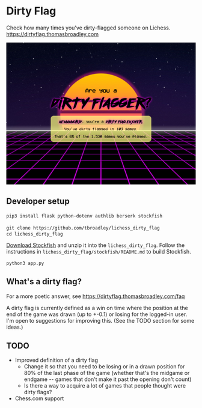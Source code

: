 # Dirty Flag

Check how many times you've dirty-flagged someone on Lichess. https://dirtyflag.thomasbroadley.com

![A screenshot of the Dirty Flag website](screenshot.png)

## Developer setup

```shell
pip3 install flask python-dotenv authlib berserk stockfish

git clone https://github.com/tbroadley/lichess_dirty_flag
cd lichess_dirty_flag
```

[Download Stockfish](https://stockfishchess.org/download/) and unzip it into the `lichess_dirty_flag`. Follow the instructions in `lichess_dirty_flag/stockfish/README.md` to build Stockfish.

```shell
python3 app.py
```

## What's a dirty flag?

For a more poetic answer, see https://dirtyflag.thomasbroadley.com/faq

A dirty flag is currently defined as a win on time where the position at the end of the game was drawn (up to +-0.1) or losing for the logged-in user. I'm open to suggestions for improving this. (See the TODO section for some ideas.)

## TODO

- Improved definition of a dirty flag
  - Change it so that you need to be losing or in a drawn position for 80% of the last phase of the game (whether that's the midgame or endgame -- games that don't make it past the opening don't count)
  - Is there a way to acquire a lot of games that people thought were dirty flags?
- Chess.com support
